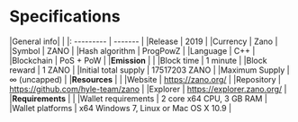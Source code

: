 # Specifications

|General info|  |
|: --------- | ------- |
|Release | 	2019   |
|Currency | Zano   |
|Symbol | ZANO   |
|Hash algorithm | ProgPowZ   |
|Language | C++   |
|Blockchain	| PoS + PoW   |
|**Emission** | |
|Block time	| 1 minute   |
|Block reward | 1 ZANO   |
|Initial total supply | 17517203 ZANO   |
|Maximum Supply | ∞ (uncapped)   |
|**Resources** |  |
|Website | https://zano.org/   |
|Repository | https://github.com/hyle-team/zano   |
|Explorer | https://explorer.zano.org/   |
|**Requirements** |	  |
|Wallet requirements | 2 core x64 CPU, 3 GB RAM   |
|Wallet platforms | x64 Windows 7, Linux or Mac OS X 10.9   |

